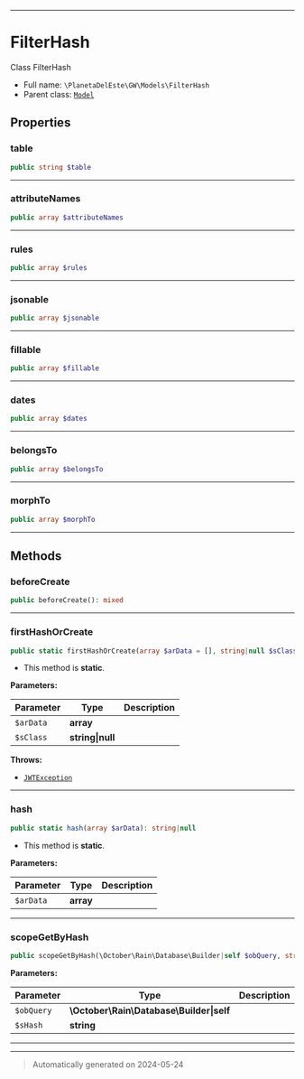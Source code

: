 ***

# FilterHash

Class FilterHash



* Full name: `\PlanetaDelEste\GW\Models\FilterHash`
* Parent class: [`Model`](../../../Model.md)



## Properties


### table



```php
public string $table
```






***

### attributeNames



```php
public array $attributeNames
```






***

### rules



```php
public array $rules
```






***

### jsonable



```php
public array $jsonable
```






***

### fillable



```php
public array $fillable
```






***

### dates



```php
public array $dates
```






***

### belongsTo



```php
public array $belongsTo
```






***

### morphTo



```php
public array $morphTo
```






***

## Methods


### beforeCreate



```php
public beforeCreate(): mixed
```












***

### firstHashOrCreate



```php
public static firstHashOrCreate(array $arData = [], string|null $sClass = null): string|null
```



* This method is **static**.




**Parameters:**

| Parameter | Type | Description |
|-----------|------|-------------|
| `$arData` | **array** |  |
| `$sClass` | **string&#124;null** |  |




**Throws:**

- [`JWTException`](../../../Tymon/JWTAuth/Exceptions/JWTException.md)



***

### hash



```php
public static hash(array $arData): string|null
```



* This method is **static**.




**Parameters:**

| Parameter | Type | Description |
|-----------|------|-------------|
| `$arData` | **array** |  |





***

### scopeGetByHash



```php
public scopeGetByHash(\October\Rain\Database\Builder|self $obQuery, string $sHash): \October\Rain\Database\Builder|self
```








**Parameters:**

| Parameter | Type | Description |
|-----------|------|-------------|
| `$obQuery` | **\October\Rain\Database\Builder&#124;self** |  |
| `$sHash` | **string** |  |





***


***
> Automatically generated on 2024-05-24
